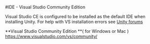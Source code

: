 #IDE - Visual Studio Community Edition

Visual Studio CE is configured to be installed as the default IDE when installing Unity.  For help with VS installation errors see [Unity forums](http://answers.unity3d.com/questions/1075675/-error-while-installing-visual-studio-error-code16.html) 

**Visual Studio Community Edition **( for Windows or Mac ) https://www.visualstudio.com/vs/community/


